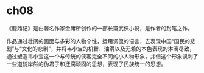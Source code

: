 # ch08
《鹿鼎记》是由著名作家金庸所创作的一部长篇武侠小说，是作者的封笔之作。

作品通过壮阔的画面与多彩的人物个性，运用调侃的语言，去表现中国“国民的悲剧”与“文化的悲剧”，并将韦小宝的机智、油滑以及无赖的本色表现的淋漓尽致，通过塑造韦小宝这一个与传统的侠客完全不同的小人物形象，并借这个形象讽刺了一些道貌岸然的伪君子和迂腐顽固的思想，表现了民族统一的思想。
